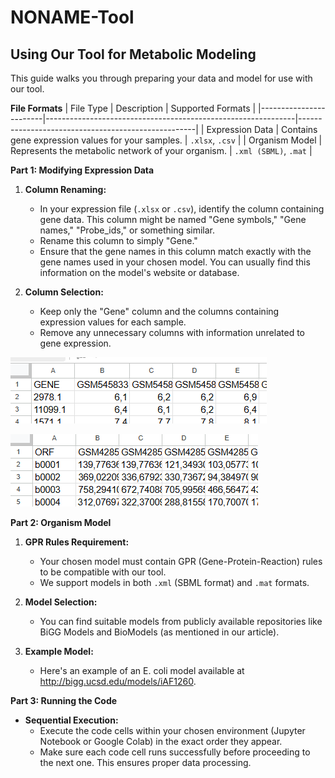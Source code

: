 # NONAME-Tool
## Using Our Tool for Metabolic Modeling

This guide walks you through preparing your data and model for use with our tool.

**File Formats**
| File Type             | Description                                                   | Supported Formats                                  |
|------------------------|--------------------------------------------------------------|----------------------------------------------------|
| Expression Data       | Contains gene expression values for your samples.             | `.xlsx`, `.csv`                                       |
| Organism Model        | Represents the metabolic network of your organism.           | `.xml (SBML)`, `.mat`                               |

**Part 1: Modifying Expression Data**

1. **Column Renaming:**
    - In your expression file (`.xlsx` or `.csv`), identify the column containing gene data. This column might be named "Gene symbols," "Gene names," "Probe_ids," or something similar.
    - Rename this column to simply "Gene."
    - Ensure that the gene names in this column match exactly with the gene names used in your chosen model. You can usually find this information on the model's website or database.

2. **Column Selection:**
    - Keep only the "Gene" column and the columns containing expression values for each sample.
    - Remove any unnecessary columns with information unrelated to gene expression.

![Alt text](Figure1.png?raw=true "Example Modified Expression Data for Recon3D")

![Alt text](Figure2.png?raw=true "Example Modified Expression Data for  iAF1260 (Escherichia Coli)")

**Part 2: Organism Model**

1. **GPR Rules Requirement:**
    - Your chosen model must contain GPR (Gene-Protein-Reaction) rules to be compatible with our tool.
    - We support models in both `.xml` (SBML format) and `.mat` formats.

2. **Model Selection:**
    - You can find suitable models from publicly available repositories like BiGG Models and BioModels (as mentioned in our article).

3. **Example Model:**
    - Here's an example of an E. coli model available at http://bigg.ucsd.edu/models/iAF1260.

**Part 3: Running the Code**

- **Sequential Execution:**
    - Execute the code cells within your chosen environment (Jupyter Notebook or Google Colab) in the exact order they appear.
    - Make sure each code cell runs successfully before proceeding to the next one. This ensures proper data processing.
